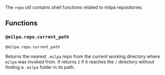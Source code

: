 The `repo` util contains shell functions related to milpa repositories

## Functions

### `@milpa.repo.current_path`

`@milpa.repo.current_path`

Returns the nearest `.milpa` repo from the current working directory where `milpa` was invoked from. It returns `2` if it reaches the `/` directory without finding a `.milpa` folder in its path.
